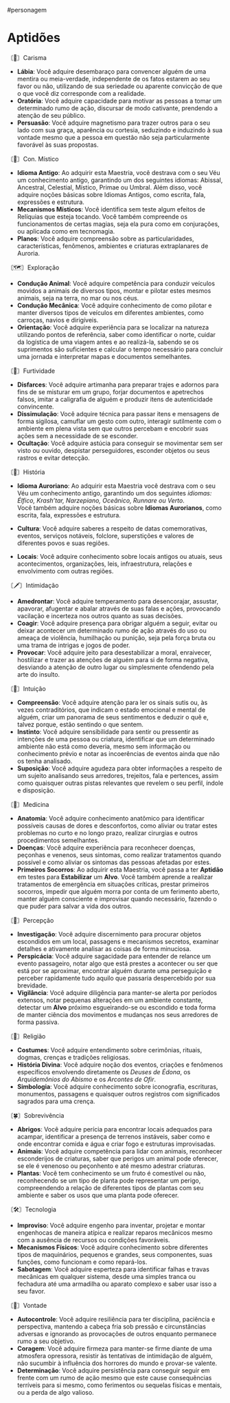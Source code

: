 #personagem 

# Aptidões
〘💬〙Carisma
- **Lábia**: Você adquire desembaraço para convencer alguém de uma mentira ou meia-verdade, independente de os fatos estarem ao seu favor ou não, utilizando de sua seriedade ou aparente convicção de que o que você diz corresponde com a realidade.
- **Oratória**: Você adquire capacidade para motivar as pessoas a tomar um determinado rumo de ação, discursar de modo cativante, prendendo a atenção de seu público.
- **Persuasão**: Você adquire magnetismo para trazer outros para o seu lado com sua graça, aparência ou cortesia, seduzindo e induzindo à sua vontade mesmo que a pessoa em questão não seja particularmente favorável às suas propostas.

〘🔮〙Con. Místico
- **Idioma Antigo**: Ao adquirir esta Maestria, você destrava com o seu Véu um conhecimento antigo, garantindo um dos seguintes idiomas: Abissal, Ancestral, Celestial, Místico, Primae ou Umbral. Além disso, você adquire noções básicas sobre Idiomas Antigos, como escrita, fala, expressões e estrutura.
- **Mecanismos Místicos**: Você identifica sem teste algum efeitos de Relíquias que esteja tocando. Você também compreende os funcionamentos de certas magias, seja ela pura como em conjurações, ou aplicada como em tecnomagia.
- **Planos**: Você adquire compreensão sobre as particularidades, características, fenômenos, ambientes e criaturas extraplanares de Auroria.

〘🗺️〙Exploração
- **Condução Animal**: Você adquire competência para conduzir veículos movidos a animais de diversos tipos, montar e pilotar estes mesmos animais, seja na terra, no mar ou nos céus.
- **Condução Mecânica**: Você adquire conhecimento de como pilotar e manter diversos tipos de veículos em diferentes ambientes, como carroças, navios e dirigíveis.
- **Orientação**: Você adquire experiência para se localizar na natureza utilizando pontos de referência, saber como identificar o norte, cuidar da logística de uma viagem antes e ao realizá-la, sabendo se os suprimentos são suficientes e calcular o tempo necessário para concluir uma jornada e interpretar mapas e documentos semelhantes.

〘🥷〙Furtividade
- **Disfarces**: Você adquire artimanha para preparar trajes e adornos para fins de se misturar em um grupo, forjar documentos e apetrechos falsos, imitar a caligrafia de alguém e produzir itens de autenticidade convincente.
- **Dissimulação**: Você adquire técnica para passar itens e mensagens de forma sigilosa, camuflar um gesto com outro, interagir sutilmente com o ambiente em plena vista sem que outros percebam e encobrir suas ações sem a necessidade de se esconder.
- **Ocultação**: Você adquire astúcia para conseguir se movimentar sem ser visto ou ouvido, despistar perseguidores, esconder objetos ou seus rastros e evitar detecção.

〘📒〙História
- **Idioma Auroriano**: Ao adquirir esta Maestria você destrava com o seu Véu um conhecimento antigo, garantindo um dos seguintes *idiomas: Élfico, Krash’tar, Narzepiano, Oceânico, Runnare ou Verto*.<br>
	Você também adquire noções básicas sobre **Idiomas Aurorianos**, como escrita, fala, expressões e estrutura.

- **Cultura**: Você adquire saberes a respeito de datas comemorativas, eventos, serviços notáveis, folclore, superstições e valores de diferentes povos e suas regiões.
- **Locais**: Você adquire conhecimento sobre locais antigos ou atuais, seus acontecimentos, organizações, leis, infraestrutura, relações e envolvimento com outras regiões.

〘🗡️〙Intimidação
- **Amedrontar**: Você adquire temperamento para desencorajar, assustar, apavorar, afugentar e abalar através de suas falas e ações, provocando vacilação e incerteza nos outros quanto as suas decisões.
- **Coagir**: Você adquire presença para obrigar alguém a seguir, evitar ou deixar acontecer um determinado rumo de ação através do uso ou ameaça de violência, humilhação ou punição, seja pela força bruta ou uma trama de intrigas e jogos de poder.
- **Provocar**: Você adquire jeito para desestabilizar a moral, enraivecer, hostilizar e trazer as atenções de alguém para si de forma negativa, desviando a atenção de outro lugar ou simplesmente ofendendo pela arte do insulto.

〘🤍〙Intuição
- **Compreensão**: Você adquire atenção para ler os sinais sutis ou, às vezes contraditórios, que indicam o estado emocional e mental de alguém, criar um panorama de seus sentimentos e deduzir o quê e, talvez porque, estão sentindo o que sentem.
- **Instinto**: Você adquire sensibilidade para sentir ou pressentir as intenções de uma pessoa ou criatura, identificar que um determinado ambiente não está como deveria, mesmo sem informação ou conhecimento prévio e notar as incoerências de eventos ainda que não os tenha analisado. 
- **Suposição**: Você adquire agudeza para obter informações a respeito de um sujeito analisando seus arredores, trejeitos, fala  e pertences, assim como quaisquer outras pistas relevantes que revelem o seu perfil, índole e disposição.

〘🥼〙Medicina
- **Anatomia**: Você adquire conhecimento anatômico para identificar possíveis causas de dores e desconfortos, como aliviar ou tratar estes problemas no curto e no longo prazo, realizar cirurgias e outros procedimentos semelhantes.
- **Doenças**: Você adquire experiência para reconhecer doenças, peçonhas e venenos, seus sintomas, como realizar tratamentos quando possível e como aliviar os sintomas das pessoas afetadas por estes.
- **Primeiros Socorros**: Ao adquirir esta Maestria, você passa a ter **Aptidão** em testes para **Estabilizar** um **Alvo**. Você também aprende a realizar tratamentos de emergência em situações críticas, prestar primeiros socorros, impedir que alguém morra por conta de um ferimento aberto, manter alguém consciente e improvisar quando necessário, fazendo o que puder para salvar a vida dos outros.

〘🔎〙Percepção
- **Investigação**: Você adquire discernimento para procurar objetos escondidos em um local, passagens e mecanismos secretos, examinar detalhes e ativamente analisar as coisas de forma minuciosa.
- **Perspicácia**: Você adquire sagacidade para entender de relance um evento passageiro, notar algo que está prestes a acontecer ou ser que está por se aproximar, encontrar alguém durante uma perseguição e perceber rapidamente tudo aquilo que passaria despercebido por sua brevidade.
- **Vigilância**: Você adquire diligência para manter-se alerta por períodos extensos, notar pequenas alterações em um ambiente constante, detectar um **Alvo** próximo esgueirando-se ou escondido e toda forma de manter ciência dos movimentos e mudanças nos seus arredores de forma passiva.

〘💠〙Religião
- **Costumes**: Você adquire entendimento sobre cerimônias, rituais, dogmas, crenças e tradições religiosas.
- **História Divina**: Você adquire noção dos eventos, criações e fenômenos específicos envolvendo diretamente os *Deuses de Édona*, os *Arquidemônios do Abismo* e os *Arcontes de Ofir*.
- **Simbologia**: Você adquire conhecimento sobre iconografia, escrituras, monumentos, passagens e quaisquer outros registros com significados sagrados para uma crença.

〘🍀〙Sobrevivência
- **Abrigos**: Você adquire perícia para encontrar locais adequados para acampar, identificar a presença de terrenos instáveis, saber como e onde encontrar comida e água e criar fogo e estruturas improvisadas.
- **Animais**: Você adquire competência para lidar com animais, reconhecer esconderijos de criaturas, saber que perigos um animal pode oferecer, se ele é venenoso ou peçonhento e até mesmo adestrar criaturas.
- **Plantas**: Você tem conhecimento se um fruto é comestível ou não, reconhecendo se um tipo de planta pode representar um perigo, compreendendo a relação de diferentes tipos de plantas com seu ambiente e saber os usos que uma planta pode oferecer.

〘🛠️〙Tecnologia
- **Improviso**: Você adquire engenho para inventar, projetar e montar engenhocas de maneira atípica e realizar reparos mecânicos mesmo com a ausência de recursos ou condições favoráveis.
- **Mecanismos Físicos**: Você adquire conhecimento sobre diferentes tipos de maquinários, pequenos e grandes, seus componentes, suas funções, como funcionam e como repará-los.
- **Sabotagem**: Você adquire esperteza para identificar falhas e travas mecânicas em qualquer sistema, desde uma simples tranca ou fechadura até uma armadilha ou aparato complexo e saber usar isso a seu favor.

〘🧠〙Vontade
- **Autocontrole**: Você adquire resiliência para ter disciplina, paciência e perspectiva, mantendo a cabeça fria sob pressão e circunstâncias adversas e ignorando as provocações de outros enquanto permanece rumo a seu objetivo.
- **Coragem**: Você adquire firmeza para manter-se firme diante de uma atmosfera opressora, resistir às tentativas de intimidação de alguém, não sucumbir à influência dos horrores do mundo e provar-se valente.
- **Determinação**: Você adquire persistência para conseguir seguir em frente com um rumo de ação mesmo que este cause consequências terríveis para si mesmo, como ferimentos ou sequelas físicas e mentais, ou a perda de algo valioso.
